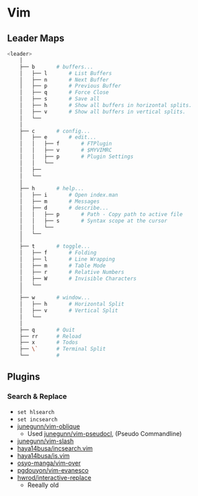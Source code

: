 # Vim #



## Leader Maps ##
```sh
<leader>
    │
    ├── b       # buffers...
    │   ├── l       # List Buffers
    │   ├── n       # Next Buffer
    │   ├── p       # Previous Buffer
    │   ├── q       # Force Close 
    │   ├── s       # Save all
    │   ├── h       # Show all buffers in horizontal splits.
    │   ├── v       # Show all buffers in vertical splits.
    │   └── 
    │   
    ├── c       # config...
    │   ├── e       # edit...
    │   │   ├── f       # FTPlugin
    │   │   ├── v       # $MYVIMRC
    │   │   ├── p       # Plugin Settings
    │   │   └── 
    │   ├──
    │   └──   
    │  
    ├── h       # help...
    │   ├── i       # Open index.man
    │   ├── m       # Messages
    │   ├── d       # describe...
    │   │   ├── p       # Path - Copy path to active file 
    │   │   ├── s       # Syntax scope at the cursor
    │   │   └── 
    │   └── 
    │ 
    ├── t       # toggle...
    │   ├── f       # Folding
    │   ├── l       # Line Wrapping
    │   ├── m       # Table Mode
    │   ├── r       # Relative Numbers
    │   ├── W       # Invisible Characters
    │   └──  
    │ 
    ├── w       # window...
    │   ├── h       # Horizontal Split
    │   ├── v       # Vertical Split
    │   └──   
    │ 
    ├── q       # Quit 
    ├── rr      # Reload
    ├── x       # Todos                                                       
    ├── \`      # Terminal Split                                             
    └──         # 

```

## Plugins ##

### Search & Replace ###
  - `set hlsearch`
  - `set incsearch`
  - [junegunn/vim-oblique](https://github.com/junegunn/vim-oblique)
    - Used [junegunn/vim-pseudocl](https://github.com/junegunn/vim-pseudocl), (Pseudo Commandline)
  - [junegunn/vim-slash](https://github.com/junegunn/vim-slash)
  - [haya14busa/incsearch.vim](https://github.com/haya14busa/incsearch.vim) 
  - [haya14busa/is.vim](https://github.com/haya14busa/is.vim)
  - [osyo-manga/vim-over](https://github.com/osyo-manga/vim-over)
  - [pgdouyon/vim-evanesco](https://github.com/pgdouyon/vim-evanesco)
  - [hwrod/interactive-replace](https://github.com/hwrod/interactive-replace)
    - Reeally old

